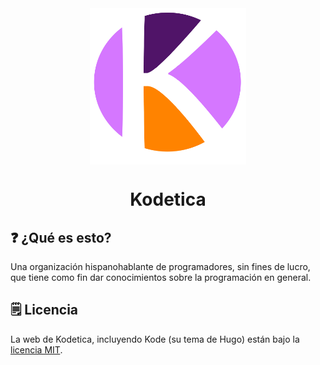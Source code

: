 <div align="center">
   <img src="./static/logo.png" align="center" width=250 height=250 alt="Logo de Kodetica"/>
   <h1 align="center">Kodetica</h1>
</div>

## :question: ¿Qué es esto?

Una organización hispanohablante de programadores, sin fines de lucro,
que tiene como fin dar conocimientos sobre la programación en general.

<!-- TODO: documentar funcionamiento acá para los redactores
> y el funcionamiento interno del tema para los interesados
> en contribuir con la página. -->

## :spiral_notepad: Licencia

La web de Kodetica, incluyendo Kode (su tema de Hugo) están
bajo la [licencia MIT](./LICENSE).

